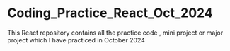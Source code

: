 # Coding_Practice_React_Oct_2024
This React repository contains all the practice code , mini project or major project which I have practiced in October 2024 
